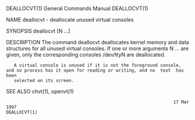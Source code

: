 DEALLOCVT(1)                                                  General Commands Manual                                                 DEALLOCVT(1)

NAME
       deallocvt - deallocate unused virtual consoles

SYNOPSIS
       deallocvt [N ...]

DESCRIPTION
       The  command  deallocvt deallocates kernel memory and data structures for all unused virtual consoles.  If one or more arguments N ...  are
       given, only the corresponding consoles /dev/ttyN are deallocated.

       A virtual console is unused if it is not the foreground console, and no process has it open for reading or writing, and no  text  has  been
       selected on its screen.

SEE ALSO
       chvt(1), openvt(1)

                                                                    17 Mar 1997                                                       DEALLOCVT(1)
